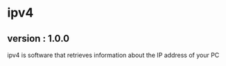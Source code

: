 # ipv4
## version : 1.0.0
ipv4 is software that retrieves information about the IP address of your PC
